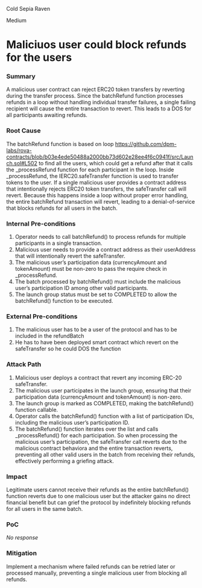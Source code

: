 Cold Sepia Raven

Medium

# Maliciuos user could block refunds for the users

### Summary

A malicious user contract can reject ERC20 token transfers by reverting during the transfer process. Since the batchRefund function processes refunds in a loop without handling individual transfer failures, a single failing recipient will cause the entire transaction to revert. This leads to a DOS for all participants awaiting refunds.

### Root Cause

The batchRefund function is based on loop https://github.com/dpm-labs/rova-contracts/blob/b03e4ede50488a2000bb73d602e28ee4f6c0941f/src/Launch.sol#L502 to find all the users, which could get a refund after that it calls the _processRefund function for each participant in the loop. Inside _processRefund, the IERC20.safeTransfer function is used to transfer tokens to the user. If a single malicious user provides a contract address that intentionally rejects ERC20 token transfers, the safeTransfer call will revert. Because this happens inside a loop without proper error handling, the entire batchRefund transaction will revert, leading to a denial-of-service that blocks refunds for all users in the batch. 

### Internal Pre-conditions

1. Operator needs to call batchRefund() to process refunds for multiple participants in a single transaction.
2. Malicious user needs to provide a contract address as their userAddress that will intentionally revert the safeTransfer.
3. The malicious user’s participation data (currencyAmount and tokenAmount) must be non-zero to pass the require check in _processRefund.
4. The batch processed by batchRefund() must include the malicious user’s participation ID among other valid participants.
5. The launch group status must be set to COMPLETED to allow the batchRefund() function to be executed.

### External Pre-conditions

1. The malicious user has to be a user of the protocol and has to be included in the refundBatch
2. He has to have been deployed smart contract which revert on the safeTransfer so he could DOS the function

### Attack Path

1. Malicious user deploys a contract that revert any incoming ERC-20 safeTransfer.
2. The malicious user participates in the launch group, ensuring that their participation data (currencyAmount and tokenAmount) is non-zero.
3. The launch group is marked as COMPLETED, making the batchRefund() function callable.
4. Operator calls the batchRefund() function with a list of participation IDs, including the malicious user’s participation ID.
5. The batchRefund() function iterates over the list and calls _processRefund() for each participation.
So when processing the malicious user’s participation, the safeTransfer call reverts due to the malicious contract behaviora and the entire transaction reverts, preventing all other valid users in the batch from receiving their refunds, effectively performing a griefing attack.

### Impact

Legitimate users cannot receive their refunds as the entire batchRefund() function reverts due to one malicious user but the attacker gains no direct financial benefit but can grief the protocol by indefinitely blocking refunds for all users in the same batch.

### PoC

_No response_

### Mitigation

Implement a mechanism where failed refunds can be retried later or processed manually, preventing a single malicious user from blocking all refunds.